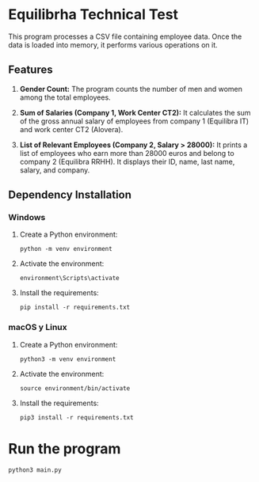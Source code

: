 # Equilibrha Technical Test

This program processes a CSV file containing employee data. Once the data is loaded into memory, it performs various operations on it.

## Features

1. **Gender Count:**
   The program counts the number of men and women among the total employees.

2. **Sum of Salaries (Company 1, Work Center CT2):**
   It calculates the sum of the gross annual salary of employees from company 1 (Equilibra IT) and work center CT2 (Alovera).

3. **List of Relevant Employees (Company 2, Salary > 28000):**
   It prints a list of employees who earn more than 28000 euros and belong to company 2 (Equilibra RRHH). It displays their ID, name, last name, salary, and company.

## Dependency Installation

### Windows

1. Create a Python environment:
    ```
    python -m venv environment
    ```

2. Activate the environment:
    ```
    environment\Scripts\activate
    ```

3. Install the requirements:
    ```
    pip install -r requirements.txt
    ```

### macOS y Linux

1. Create a Python environment:
    ```
    python3 -m venv environment
    ```

2. Activate the environment:
    ```
    source environment/bin/activate
    ```

3. Install the requirements:
    ```
    pip3 install -r requirements.txt
    ```

# Run the program
```
python3 main.py
```
